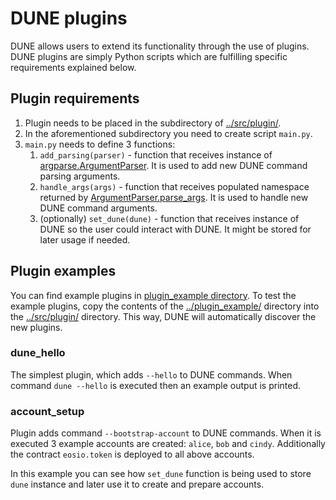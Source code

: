 # DUNE plugins

DUNE allows users to extend its functionality through the use of plugins. DUNE plugins are simply Python scripts which are fulfilling specific requirements explained below.

## Plugin requirements
1. Plugin needs to be placed in the subdirectory of [../src/plugin/](../src/plugin/).
2. In the aforementioned subdirectory you need to create script `main.py`.
3. `main.py` needs to define 3 functions:
   1. `add_parsing(parser)` - function that receives instance of [argparse.ArgumentParser](https://docs.python.org/3/library/argparse.html). It is used to add new DUNE command parsing arguments.
   2. `handle_args(args)` - function that receives populated namespace returned by [ArgumentParser.parse_args](https://docs.python.org/3/library/argparse.html#argparse.ArgumentParser.parse_args). It is used to handle new DUNE command arguments.
   3. (optionally) `set_dune(dune)` - function that receives instance of DUNE so the user could interact with DUNE. It might be stored for later usage if needed.

## Plugin examples
You can find example plugins in [plugin_example directory](../plugin_example/).
To test the example plugins, copy the contents of the [../plugin_example/](../plugin_example) directory into the [../src/plugin/](../src/plugin/) directory. This way, DUNE will automatically discover the new plugins.

### dune_hello
The simplest plugin, which adds `--hello` to DUNE commands. When command `dune --hello` is executed then an example output is printed.

### account_setup
Plugin adds command `--bootstrap-account` to DUNE commands. When it is executed 3 example accounts are created: `alice`, `bob` and `cindy`.
Additionally the contract `eosio.token` is deployed to all above accounts.

In this example you can see how `set_dune` function is being used to store `dune` instance and later use it to create and prepare accounts.